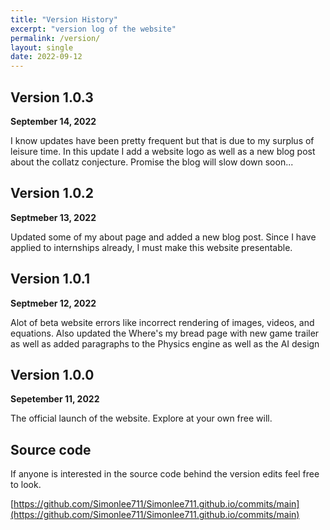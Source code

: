 ```yaml
---
title: "Version History"
excerpt: "version log of the website"
permalink: /version/
layout: single
date: 2022-09-12
--- 
```

## Version 1.0.3
**September 14, 2022**

I know updates have been pretty frequent but that is due to my surplus of leisure time. In this update I add a website logo as well as a new blog post about the collatz conjecture. Promise the blog will slow down soon...

## Version 1.0.2
**Septmeber 13, 2022**

Updated some of my about page and added a new blog post. Since I have applied to internships already, I must make this website presentable.  

## Version 1.0.1
**Septmeber 12, 2022**

Alot of beta website errors like incorrect rendering of images, videos, and equations. Also updated the Where's my bread page with new game trailer as well as added paragraphs to the Physics engine as well as the AI design

## Version 1.0.0
**Sepetember 11, 2022**

The official launch of the website. Explore at your own free will.

## Source code

If anyone is interested in the source code behind the version edits feel free to look.

[https://github.com/Simonlee711/Simonlee711.github.io/commits/main](https://github.com/Simonlee711/Simonlee711.github.io/commits/main)
